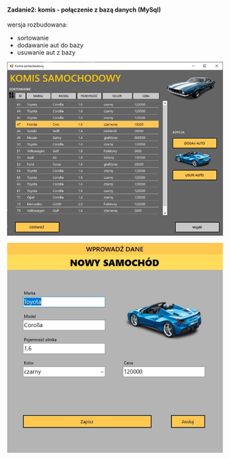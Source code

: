 #### Zadanie2: komis - połączenie z bazą danych (MySql) 
wersja rozbudowana:
- sortowanie
- dodawanie aut do bazy
- usuwanie aut z bazy

![Lab 5](https://github.com/LK-Herman/PW-Lab/blob/master/Lab5/zad2komis.jpg?raw=true)


![Lab 51](https://github.com/LK-Herman/PW-Lab/blob/master/Lab5/zad2komis2.jpg?raw=true)
